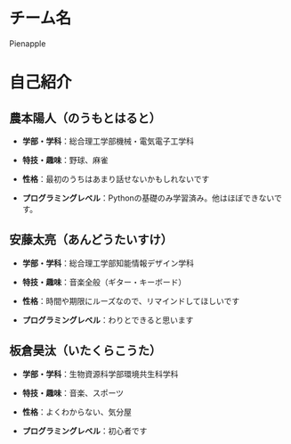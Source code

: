 # チーム名
Pienapple

# 自己紹介

## 農本陽人（のうもとはると）

* **学部・学科**：総合理工学部機械・電気電子工学科

* **特技・趣味**：野球、麻雀

* **性格**：最初のうちはあまり話せないかもしれないです

* **プログラミングレベル**：Pythonの基礎のみ学習済み。他はほぼできないです。


## 安藤太亮（あんどうたいすけ）

* **学部・学科**：総合理工学部知能情報デザイン学科

* **特技・趣味**：音楽全般（ギター・キーボード）

* **性格**：時間や期限にルーズなので、リマインドしてほしいです

* **プログラミングレベル**：わりとできると思います


## 板倉昊汰（いたくらこうた）

* **学部・学科**：生物資源科学部環境共生科学科

* **特技・趣味**：音楽、スポーツ

* **性格**：よくわからない、気分屋

* **プログラミングレベル**：初心者です
